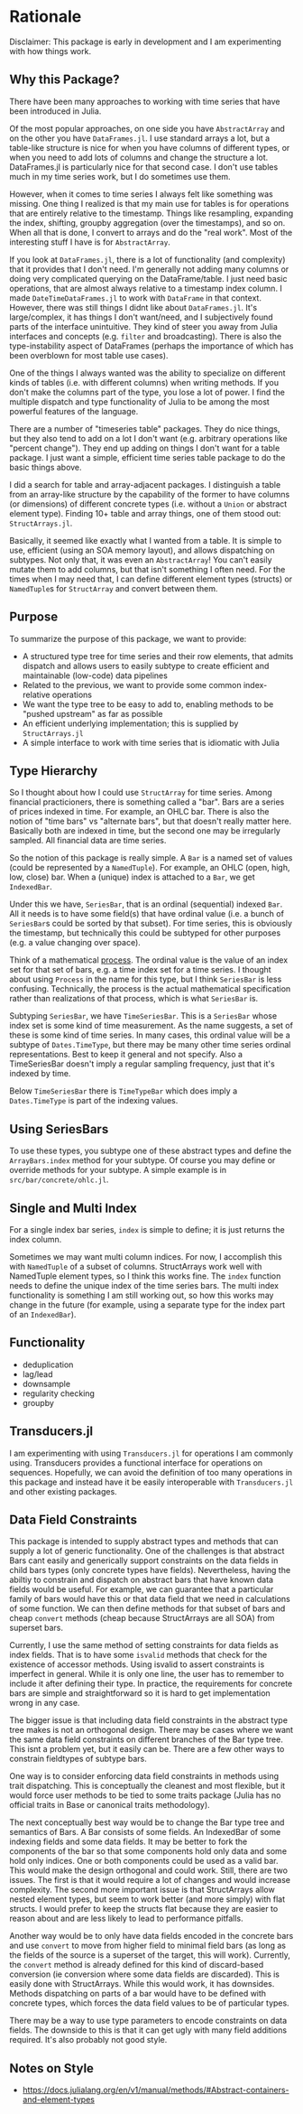# Rationale
Disclaimer: This package is early in development and I am experimenting with how things work.

## Why this Package?
There have been many approaches to working with time series that have been introduced in Julia.

Of the most popular approaches, on one side you have `AbstractArray` and on the other you have `DataFrames.jl`. I use standard arrays a lot, but a table-like structure is nice for when you have columns of different types, or when you need to add lots of columns and change the structure a lot. DataFrames.jl is particularly nice for that second case. I don't use tables much in my time series work, but I do sometimes use them.

However, when it comes to time series I always felt like something was missing. One thing I realized is that my main use for tables is for operations that are entirely relative to the timestamp. Things like resampling, expanding the index, shifting, groupby aggregation (over the timestamps), and so on. When all that is done, I convert to arrays and do the "real work". Most of the interesting stuff I have is for `AbstractArray`.

If you look at `DataFrames.jl`, there is a lot of functionality (and complexity) that it provides that I don't need. I'm generally not adding many columns or doing very complicated querying on the DataFrame/table. I just need basic operations, that are almost always relative to a timestamp index column. I made `DateTimeDataFrames.jl` to work with `DataFrame` in that context. However, there was still things I didnt like about `DataFrames.jl`. It's large/complex, it has things I don't want/need, and I subjectively found parts of the interface unintuitive. They kind of steer you away from Julia interfaces and concepts (e.g. `filter` and broadcasting). There is also the type-instability aspect of DataFrames (perhaps the importance of which has been overblown for most table use cases).

One of the things I always wanted was the ability to specialize on different kinds of tables (i.e. with different columns) when writing methods. If you don't make the columns part of the type, you lose a lot of power. I find the multiple dispatch and type functionality of Julia to be among the most powerful features of the language.

There are a number of "timeseries table" packages. They do nice things, but they also tend to add on a lot I don't want (e.g. arbitrary operations like "percent change"). They end up adding on things I don't want for a table package. I just want a simple, efficient time series table package to do the basic things above.

I did a search for table and array-adjacent packages. I distinguish a table from an array-like structure by the capability of the former to have columns (or dimensions) of different concrete types (i.e. without a `Union` or abstract element type). Finding 10+ table and array things, one of them stood out: `StructArrays.jl`.

Basically, it seemed like exactly what I wanted from a table. It is simple to use, efficient (using an SOA memory layout), and allows dispatching on subtypes. Not only that, it was even an `AbstractArray`! You can't easily mutate them to add columns, but that isn't something I often need. For the times when I may need that, I can define different element types (structs) or `NamedTuple`s for `StructArray` and convert between them.

## Purpose
To summarize the purpose of this package, we want to provide:
* A structured type tree for time series and their row elements, that admits dispatch and allows users to easily subtype to create efficient and maintainable (low-code) data pipelines
* Related to the previous, we want to provide some common index-relative operations
* We want the type tree to be easy to add to, enabling methods to be "pushed upstream" as far as possible
* An efficient underlying implementation; this is supplied by `StructArrays.jl`
* A simple interface to work with time series that is idiomatic with Julia

## Type Hierarchy
So I thought about how I could use `StructArray` for time series. Among financial practicioners, there is something called a "bar". Bars are a series of prices indexed in time. For example, an OHLC bar. There is also the notion of "time bars" vs "alternate bars", but that doesn't really matter here. Basically both are indexed in time, but the second one may be irregularly sampled. All financial data are time series.

So the notion of this package is really simple. A `Bar` is a named set of values (could be represented by a `NamedTuple`). For example, an OHLC (open, high, low, close) bar. When a (unique) index is attached to a `Bar`, we get `IndexedBar`.

Under this we have, `SeriesBar`, that is an ordinal (sequential) indexed `Bar`. All it needs is to have some field(s) that have ordinal value (i.e. a bunch of `SeriesBar`s could be sorted by that subset). For time series, this is obviously the timestamp, but technically this could be subtyped for other purposes (e.g. a value changing over space).

Think of a mathematical [process](https://en.wikipedia.org/wiki/Stochastic_process). The ordinal value is the value of an index set for that set of bars, e.g. a time index set for a time series. I thought about using `Process` in the name for this type, but I think `SeriesBar` is less confusing. Technically, the process is the actual mathematical specification rather than realizations of that process, which is what `SeriesBar` is.

Subtyping `SeriesBar`, we have `TimeSeriesBar`. This is a `SeriesBar` whose index set is some kind of time measurement. As the name suggests, a set of these is some kind of time series. In many cases, this ordinal value will be a subtype of `Dates.TimeType`, but there may be many other time series ordinal representations. Best to keep it general and not specify. Also a TimeSeriesBar doesn't imply a regular sampling frequency, just that it's indexed by time.

Below `TimeSeriesBar` there is `TimeTypeBar` which does imply a `Dates.TimeType` is part of the indexing values.

## Using SeriesBars
To use these types, you subtype one of these abstract types and define the `ArrayBars.index` method for your subtype. Of course you may define or override methods for your subtype. A simple example is in `src/bar/concrete/ohlc.jl`.

## Single and Multi Index
For a single index bar series, `index` is simple to define; it is just returns the index column.

Sometimes we may want multi column indices. For now, I accomplish this with `NamedTuple` of a subset of columns. StructArrays work well with NamedTuple element types, so I think this works fine. The `index` function needs to define the unique index of the time series bars. The multi index functionality is something I am still working out, so how this works may change in the future (for example, using a separate type for the index part of an `IndexedBar`).

## Functionality
* deduplication
* lag/lead
* downsample
* regularity checking
* groupby

## Transducers.jl
I am experimenting with using `Transducers.jl` for operations I am commonly using. Transducers provides a functional interface for operations on sequences. Hopefully, we can avoid the definition of too many operations in this package and instead have it be easily interoperable with `Transducers.jl` and other existing packages.

## Data Field Constraints
This package is intended to supply abstract types and methods that can supply a lot of generic functionality. One of the challenges is that abstract Bars cant easily and generically support constraints on the data fields in child bars types (only concrete types have fields). Nevertheless, having the abiltiy to constrain and dispatch on abstract bars that have known data fields would be useful. For example, we can guarantee that a particular family of bars would have this or that data field that we need in calculations of some function. We can then define methods for that subset of bars and cheap `convert` methods (cheap because StructArrays are all SOA) from superset bars.

Currently, I use the same method of setting constraints for data fields as index fields. That is to have some `isvalid` methods that check for the existence of accessor methods. Using isvalid to assert constraints is imperfect in general. While it is only one line, the user has to remember to include it after defining their type. In practice, the requirements for concrete bars are simple and straightforward so it is hard to get implementation wrong in any case.

The bigger issue is that including data field constraints in the abstract type tree makes is not an orthogonal design. There may be cases where we want the same data field constraints on different branches of the Bar type tree. This isnt a problem yet, but it easily can be. There are a few other ways to constrain fieldtypes of subtype bars.

 One way is to consider enforcing data field constraints in methods using trait dispatching. This is conceptually the cleanest and most flexible, but it would force user methods to be tied to some traits package (Julia has no official traits in Base or canonical traits methodology).

The next conceptually best way would be to change the Bar type tree and semantics of Bars. A Bar consists of some fields. An IndexedBar of some indexing fields and some data fields. It may be better to fork the components of the bar so that some components hold only data and some hold only indices. One or both components could be used as a valid bar. This would make the design orthogonal and could work. Still, there are two issues. The first is that it would require a lot of changes and would increase complexity. The second more important issue is that StructArrays allow nested element types, but seem to work better (and more simply) with flat structs. I would prefer to keep the structs flat because they are easier to reason about and are less likely to lead to performance pitfalls.

Another way would be to only have data fields encoded in the concrete bars and use `convert` to move from higher field to minimal field bars (as long as the fields of the source is a superset of the target, this will work). Currently, the `convert` method is already defined for this kind of discard-based conversion (ie conversion where some data fields are discarded). This is easily done with StructArrays. While this would work, it has downsides. Methods dispatching on parts of a bar would have to be defined with concrete types, which forces the data field values to be of particular types.

There may be a way to use type parameters to encode constraints on data fields. The downside to this is that it can get ugly with many field additions required. It's also probably not good style.

## Notes on Style
* https://docs.julialang.org/en/v1/manual/methods/#Abstract-containers-and-element-types